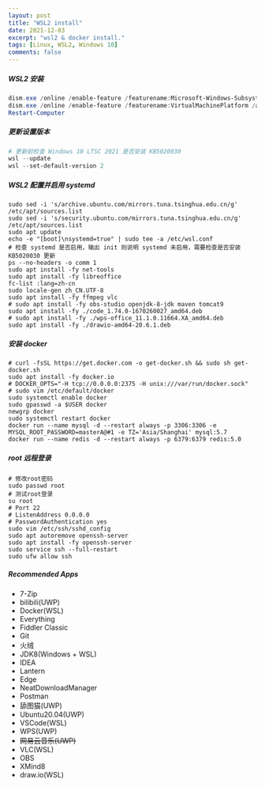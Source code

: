 ```yaml
---
layout: post
title: "WSL2 install"
date: 2021-12-03
excerpt: "wsl2 & docker install."
tags: [Linux, WSL2, Windows 10]
comments: false
---
```


##### WSL2 安装

```powershell
dism.exe /online /enable-feature /featurename:Microsoft-Windows-Subsystem-Linux /all /norestart
dism.exe /online /enable-feature /featurename:VirtualMachinePlatform /all /norestart
Restart-Computer
```

##### 更新设置版本

```powershell
# 更新前检查 Windows 10 LTSC 2021 是否安装 KB5020030
wsl --update
wsl --set-default-version 2
```

##### WSL2 配置并启用 systemd

```shell
sudo sed -i 's/archive.ubuntu.com/mirrors.tuna.tsinghua.edu.cn/g' /etc/apt/sources.list
sudo sed -i 's/security.ubuntu.com/mirrors.tuna.tsinghua.edu.cn/g' /etc/apt/sources.list
sudo apt update
echo -e "[boot]\nsystemd=true" | sudo tee -a /etc/wsl.conf
# 检查 systemd 是否启用，输出 init 则说明 systemd 未启用，需要检查是否安装 KB5020030 更新
ps --no-headers -o comm 1
sudo apt install -fy net-tools
sudo apt install -fy libreoffice
fc-list :lang=zh-cn
sudo locale-gen zh_CN.UTF-8
sudo apt install -fy ffmpeg vlc
# sudo apt install -fy obs-studio openjdk-8-jdk maven tomcat9
sudo apt install -fy ./code_1.74.0-1670260027_amd64.deb
# sudo apt install -fy ./wps-office_11.1.0.11664.XA_amd64.deb
sudo apt install -fy ./drawio-amd64-20.6.1.deb
```

##### 安装 docker

```shell
# curl -fsSL https://get.docker.com -o get-docker.sh && sudo sh get-docker.sh
sudo apt install -fy docker.io
# DOCKER_OPTS="-H tcp://0.0.0.0:2375 -H unix:///var/run/docker.sock"
# sudo vim /etc/default/docker
sudo systemctl enable docker
sudo gpasswd -a $USER docker
newgrp docker
sudo systemctl restart docker
docker run --name mysql -d --restart always -p 3306:3306 -e MYSQL_ROOT_PASSWORD=masterA@#1 -e TZ='Asia/Shanghai' mysql:5.7
docker run --name redis -d --restart always -p 6379:6379 redis:5.0
```

##### root 远程登录

```shell
# 修改root密码
sudo passwd root
# 测试root登录
su root
# Port 22
# ListenAddress 0.0.0.0
# PasswordAuthentication yes
sudo vim /etc/ssh/sshd_config
sudo apt autoremove openssh-server
sudo apt install -fy openssh-server
sudo service ssh --full-restart
sudo ufw allow ssh
```

##### Recommended Apps

- 7-Zip
- bilibili(UWP)
- Docker(WSL)
- Everything
- Fiddler Classic
- Git
- 火绒
- JDK8(Windows + WSL)
- IDEA
- Lantern
- Edge
- NeatDownloadManager
- Postman
- 舔图猫(UWP)
- Ubuntu20.04(UWP)
- VSCode(WSL)
- WPS(UWP)
- ~~网易云音乐(UWP)~~
- VLC(WSL)
- OBS
- XMind8
- draw.io(WSL)
